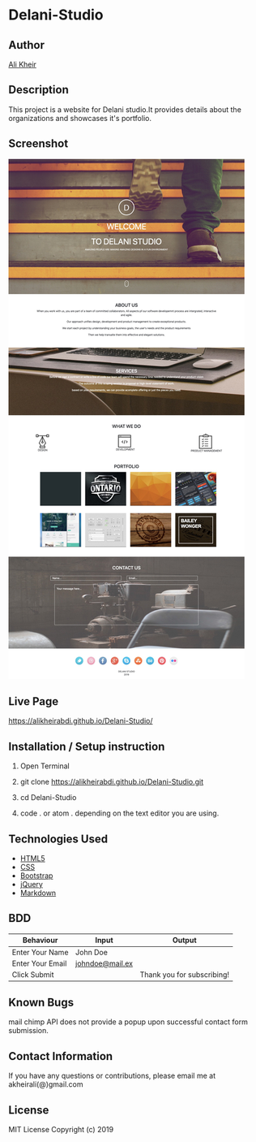 # Delani-Studio

## Author 
[Ali Kheir](https://github.com/AliKheirAbdi) 
## Description
This project is a website for Delani studio.It provides details about the organizations and showcases it's portfolio.

## Screenshot
![alt text](https://github.com/AliKheirAbdi/Delani-Studio/blob/master/screenshot.jpg)

## Live Page
https://alikheirabdi.github.io/Delani-Studio/

## Installation / Setup instruction
1. Open Terminal

2. git clone https://alikheirabdi.github.io/Delani-Studio.git

3. cd Delani-Studio

4. code . or atom . depending on the text editor you are using.

## Technologies Used
* [HTML5](https://developer.mozilla.org/en-US/docs/Web/Guide/HTML/HTML5)
* [CSS](https://developer.mozilla.org/en-US/docs/Web/CSS#targetText=Cascading%20Style%20Sheets%20(CSS)%20is,speech%2C%20or%20on%20other%20media.)
* [Bootstrap](https://getbootstrap.com)
* [jQuery](https://jquery.com/)
* [Markdown](https://www.markdownguide.org/)

## BDD
| Behaviour        | Input           | Output                     |
|------------------|-----------------|----------------------------|
| Enter Your Name  | John Doe        |                            |  
| Enter Your Email | johndoe@mail.ex |                            |   
| Click Submit     |                 | Thank you for subscribing! |

## Known Bugs
mail chimp API does not provide a popup upon successful contact form submission.

## Contact Information
If you have any questions or contributions, please email me at akheirali(@)gmail.com

## License
MIT License
Copyright (c) 2019 
